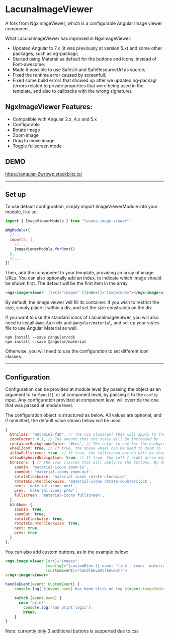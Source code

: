 # LacunaImageViewer

A fork from NgxImageViewer, which is a configurable Angular image viewer component.

What LacunaImageViewer has improved in NgxImageViewer:
 * Updated Angular to 7.x (it was previously at version 5.x) and some other packages, such as ng-packagr;
 * Started using Material as default for the buttons and icons, instead of Font-awesome;
 * Made it possible to use SafeUrl and SafeResourceUrl as source; 
 * Fixed the runtime error caused by screenfull; 
 * Fixed some build errors that showed up after we updated ng-packagr (errors related to private properties that were being used in the template, and also to callbacks with the wrong signature).

## NgxImageViewer Features:
 * Compatible with Angular 2.x, 4.x and 5.x
 * Configurable
 * Rotate image
 * Zoom image
 * Drag to move image
 * Toggle fullscreen mode

## DEMO

https://angular-2wrbwp.stackblitz.io/

---

## Set up

To use default configuration, simply import ImageViewerModule into your module, like so:

```javascript
import { ImageViewerModule } from "lacuna-image-viewer";

@NgModule({
  //...
  imports: [
    //...
    ImageViewerModule.forRoot()
  ],
  //...
})
```

Then, add the component to your template, providing an array of image URLs. You can also optionally add an index, to indicate which image should be shown first. The default will be the first item in the array.

```html
<ngx-image-viewer  [src]="images" [(index)]="imageIndex"></ngx-image-viewer>
```

By default, the image viewer will fill its container. If you wish to restrict the size, simply place it within a div, and set the size constraints on the div.


If you want to use the standard icons of LacunaImageViewer, you will also need to install `@angular/cdk` and `@angular/material`, and set up your styles file to use Angular Material as well.

```
npm install --save @angular/cdk
npm install --save @angular/material
```

Otherwise, you will need to use the configuration to set different icon classes.


---

## Configuration

Configuration can be provided at module level (by passing the object as an argument to `forRoot()`), or at component level, by passing it to the `config` input. Any configuration provided at component level will override the one that was passed at module level.

The configuration object is structured as below. All values are optional, and if ommitted, the default value shown below will be used.

```javascript
{
  btnClass: 'mat-mini-fab', // The CSS class(es) that will apply to the buttons
  zoomFactor: 0.1, // The amount that the scale will be increased by
  containerBackgroundColor: '#ccc', // The color to use for the background. This can provided in hex, or rgb(a).
  wheelZoom: true, // If true, the mouse wheel can be used to zoom in
  allowFullscreen: true, // If true, the fullscreen button will be shown, allowing the user to entr fullscreen mode
  allowKeyboardNavigation: true, // If true, the left / right arrow keys can be used for navigation
  btnIcons: { // The icon classes that will apply to the buttons. By default, font-awesome is used.
    zoomIn: 'material-icons zoom-in',
	zoomOut: 'material-icons zoom-out',
	rotateClockwise: 'material-icons rotate-clockwise',
	rotateCounterClockwise: 'material-icons rotate-counterclock',
	next: 'material-icons next',
	prev: 'material-icons prev',
	fullscreen: 'material-icons fullscreen',
  },
  btnShow: {
    zoomIn: true,
    zoomOut: true,
    rotateClockwise: true,
    rotateCounterClockwise: true,
    next: true,
    prev: true
  }
};
```

You can also add custom buttons, as in the example below: 

```html 
<ngx-image-viewer [src]="images" 
                  [config]="{customBtns:[{ name: 'link', icon: 'material-icons link' }]}"
                  (customEvent)="handleEvent($event)">
</ngx-image-viewer>
```

```javascript
handleEvent(event: CustomEvent) {
    console.log(`${event.name} has been click on img ${event.imageIndex + 1}`);

    switch (event.name) {
      case 'print':
        console.log('run print logic');
        break;
    }
}
```

Note: currently only 3 additional buttons is supported due to css


